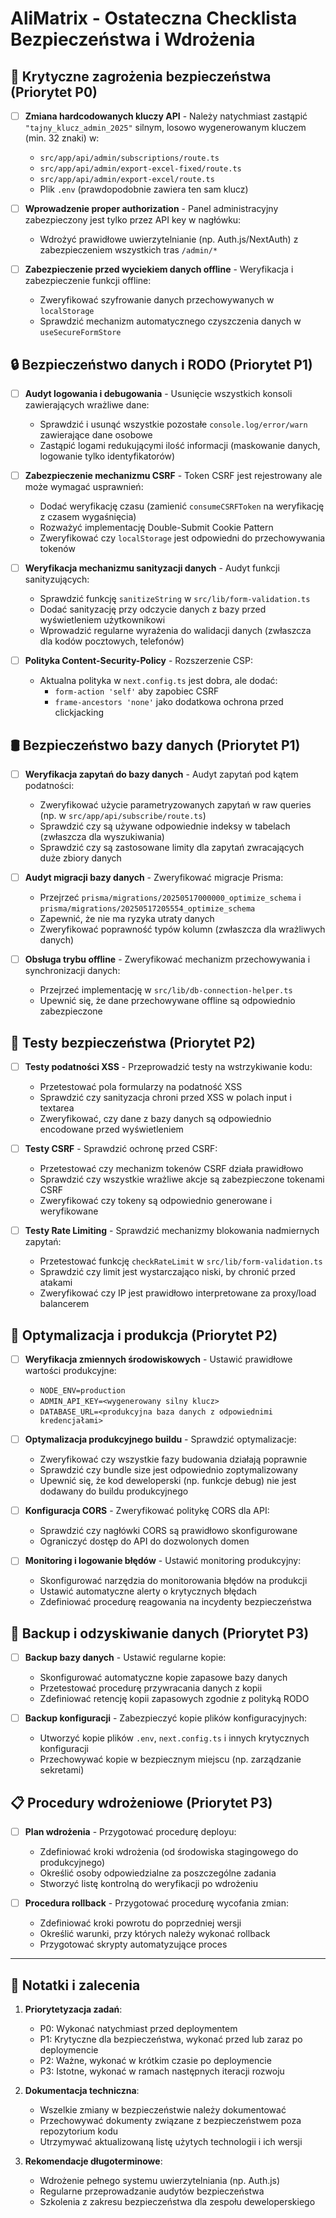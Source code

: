 # AliMatrix - Ostateczna Checklista Bezpieczeństwa i Wdrożenia

## 🚨 Krytyczne zagrożenia bezpieczeństwa (Priorytet P0)

- [ ] **Zmiana hardcodowanych kluczy API** - Należy natychmiast zastąpić `"tajny_klucz_admin_2025"` silnym, losowo wygenerowanym kluczem (min. 32 znaki) w:

  - `src/app/api/admin/subscriptions/route.ts`
  - `src/app/api/admin/export-excel-fixed/route.ts`
  - `src/app/api/admin/export-excel/route.ts`
  - Plik `.env` (prawdopodobnie zawiera ten sam klucz)

- [ ] **Wprowadzenie proper authorization** - Panel administracyjny zabezpieczony jest tylko przez API key w nagłówku:

  - Wdrożyć prawidłowe uwierzytelnianie (np. Auth.js/NextAuth) z zabezpieczeniem wszystkich tras `/admin/*`

- [ ] **Zabezpieczenie przed wyciekiem danych offline** - Weryfikacja i zabezpieczenie funkcji offline:
  - Zweryfikować szyfrowanie danych przechowywanych w `localStorage`
  - Sprawdzić mechanizm automatycznego czyszczenia danych w `useSecureFormStore`

## 🔒 Bezpieczeństwo danych i RODO (Priorytet P1)

- [ ] **Audyt logowania i debugowania** - Usunięcie wszystkich konsoli zawierających wrażliwe dane:
  - Sprawdzić i usunąć wszystkie pozostałe `console.log/error/warn` zawierające dane osobowe
  - Zastąpić logami redukującymi ilość informacji (maskowanie danych, logowanie tylko identyfikatorów)
- [ ] **Zabezpieczenie mechanizmu CSRF** - Token CSRF jest rejestrowany ale może wymagać usprawnień:

  - Dodać weryfikację czasu (zamienić `consumeCSRFToken` na weryfikację z czasem wygaśnięcia)
  - Rozważyć implementację Double-Submit Cookie Pattern
  - Zweryfikować czy `localStorage` jest odpowiedni do przechowywania tokenów

- [ ] **Weryfikacja mechanizmu sanityzacji danych** - Audyt funkcji sanityzujących:

  - Sprawdzić funkcję `sanitizeString` w `src/lib/form-validation.ts`
  - Dodać sanityzację przy odczycie danych z bazy przed wyświetleniem użytkownikowi
  - Wprowadzić regularne wyrażenia do walidacji danych (zwłaszcza dla kodów pocztowych, telefonów)

- [ ] **Polityka Content-Security-Policy** - Rozszerzenie CSP:
  - Aktualna polityka w `next.config.ts` jest dobra, ale dodać:
    - `form-action 'self'` aby zapobiec CSRF
    - `frame-ancestors 'none'` jako dodatkowa ochrona przed clickjacking

## 🛢️ Bezpieczeństwo bazy danych (Priorytet P1)

- [ ] **Weryfikacja zapytań do bazy danych** - Audyt zapytań pod kątem podatności:

  - Zweryfikować użycie parametryzowanych zapytań w raw queries (np. w `src/app/api/subscribe/route.ts`)
  - Sprawdzić czy są używane odpowiednie indeksy w tabelach (zwłaszcza dla wyszukiwania)
  - Sprawdzić czy są zastosowane limity dla zapytań zwracających duże zbiory danych

- [ ] **Audyt migracji bazy danych** - Zweryfikować migracje Prisma:

  - Przejrzeć `prisma/migrations/20250517000000_optimize_schema` i `prisma/migrations/20250517205554_optimize_schema`
  - Zapewnić, że nie ma ryzyka utraty danych
  - Zweryfikować poprawność typów kolumn (zwłaszcza dla wrażliwych danych)

- [ ] **Obsługa trybu offline** - Zweryfikować mechanizm przechowywania i synchronizacji danych:
  - Przejrzeć implementację w `src/lib/db-connection-helper.ts`
  - Upewnić się, że dane przechowywane offline są odpowiednio zabezpieczone

## 🧪 Testy bezpieczeństwa (Priorytet P2)

- [ ] **Testy podatności XSS** - Przeprowadzić testy na wstrzykiwanie kodu:

  - Przetestować pola formularzy na podatność XSS
  - Sprawdzić czy sanityzacja chroni przed XSS w polach input i textarea
  - Zweryfikować, czy dane z bazy danych są odpowiednio encodowane przed wyświetleniem

- [ ] **Testy CSRF** - Sprawdzić ochronę przed CSRF:

  - Przetestować czy mechanizm tokenów CSRF działa prawidłowo
  - Sprawdzić czy wszystkie wrażliwe akcje są zabezpieczone tokenami CSRF
  - Zweryfikować czy tokeny są odpowiednio generowane i weryfikowane

- [ ] **Testy Rate Limiting** - Sprawdzić mechanizmy blokowania nadmiernych zapytań:
  - Przetestować funkcję `checkRateLimit` w `src/lib/form-validation.ts`
  - Sprawdzić czy limit jest wystarczająco niski, by chronić przed atakami
  - Zweryfikować czy IP jest prawidłowo interpretowane za proxy/load balancerem

## 🚀 Optymalizacja i produkcja (Priorytet P2)

- [ ] **Weryfikacja zmiennych środowiskowych** - Ustawić prawidłowe wartości produkcyjne:

  - `NODE_ENV=production`
  - `ADMIN_API_KEY=<wygenerowany silny klucz>`
  - `DATABASE_URL=<produkcyjna baza danych z odpowiednimi kredencjałami>`

- [ ] **Optymalizacja produkcyjnego buildu** - Sprawdzić optymalizacje:

  - Zweryfikować czy wszystkie fazy budowania działają poprawnie
  - Sprawdzić czy bundle size jest odpowiednio zoptymalizowany
  - Upewnić się, że kod deweloperski (np. funkcje debug) nie jest dodawany do buildu produkcyjnego

- [ ] **Konfiguracja CORS** - Zweryfikować politykę CORS dla API:

  - Sprawdzić czy nagłówki CORS są prawidłowo skonfigurowane
  - Ograniczyć dostęp do API do dozwolonych domen

- [ ] **Monitoring i logowanie błędów** - Ustawić monitoring produkcyjny:
  - Skonfigurować narzędzia do monitorowania błędów na produkcji
  - Ustawić automatyczne alerty o krytycznych błędach
  - Zdefiniować procedurę reagowania na incydenty bezpieczeństwa

## 💾 Backup i odzyskiwanie danych (Priorytet P3)

- [ ] **Backup bazy danych** - Ustawić regularne kopie:

  - Skonfigurować automatyczne kopie zapasowe bazy danych
  - Przetestować procedurę przywracania danych z kopii
  - Zdefiniować retencję kopii zapasowych zgodnie z polityką RODO

- [ ] **Backup konfiguracji** - Zabezpieczyć kopie plików konfiguracyjnych:
  - Utworzyć kopie plików `.env`, `next.config.ts` i innych krytycznych konfiguracji
  - Przechowywać kopie w bezpiecznym miejscu (np. zarządzanie sekretami)

## 📋 Procedury wdrożeniowe (Priorytet P3)

- [ ] **Plan wdrożenia** - Przygotować procedurę deployu:

  - Zdefiniować kroki wdrożenia (od środowiska stagingowego do produkcyjnego)
  - Określić osoby odpowiedzialne za poszczególne zadania
  - Stworzyć listę kontrolną do weryfikacji po wdrożeniu

- [ ] **Procedura rollback** - Przygotować procedurę wycofania zmian:
  - Zdefiniować kroki powrotu do poprzedniej wersji
  - Określić warunki, przy których należy wykonać rollback
  - Przygotować skrypty automatyzujące proces

---

## 📝 Notatki i zalecenia

1. **Priorytetyzacja zadań**:

   - P0: Wykonać natychmiast przed deploymentem
   - P1: Krytyczne dla bezpieczeństwa, wykonać przed lub zaraz po deploymencie
   - P2: Ważne, wykonać w krótkim czasie po deploymencie
   - P3: Istotne, wykonać w ramach następnych iteracji rozwoju

2. **Dokumentacja techniczna**:

   - Wszelkie zmiany w bezpieczeństwie należy dokumentować
   - Przechowywać dokumenty związane z bezpieczeństwem poza repozytorium kodu
   - Utrzymywać aktualizowaną listę użytych technologii i ich wersji

3. **Rekomendacje długoterminowe**:
   - Wdrożenie pełnego systemu uwierzytelniania (np. Auth.js)
   - Regularne przeprowadzanie audytów bezpieczeństwa
   - Szkolenia z zakresu bezpieczeństwa dla zespołu deweloperskiego
